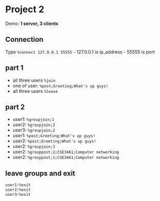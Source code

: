 # Project 2

Demo: **1 server, 3 clients**

## Connection

Type `%connect 127.0.0.1 55555`
    - 127.0.0.1 is ip_address
    - 55555 is port

## part 1

- all three users
    `%join`
- one of user:
    `%post;Greeting;What's up guys!`
- all three users
    `%leave`

## part 2

- user1:
    `%groupjoin;1`
- user2:
    `%groupjoin;2`
- user3:
    `%groupjoin;2`
- user1:
    `%post;Greeting;What's up guys!`
- user2:
    `%post;Greeting;What's up guys!`
- user2:
    `%groupjoin;3`
- user2:
    `%grouppost;2;CSE3461;Computer networking`
- user2:
    `%grouppost;1;CSE3461;Computer networking`

## leave groups and exit

```sh
user1:%exit
user2:%exit
user3:%exit
```

